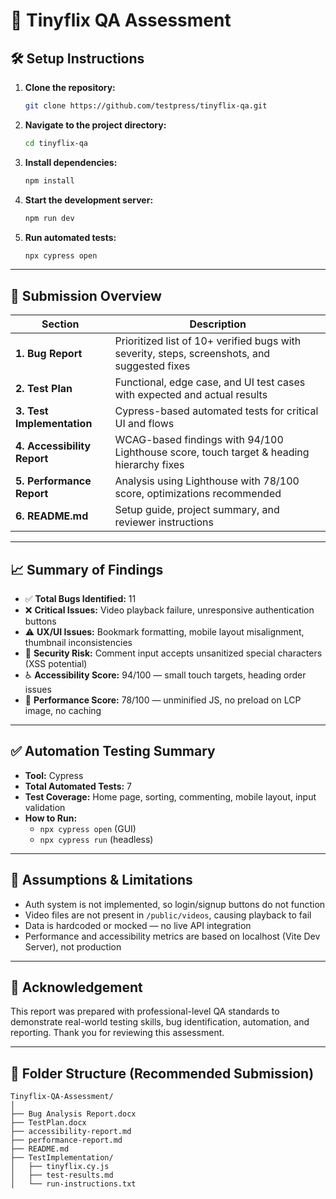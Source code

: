 
# 🎥 Tinyflix QA Assessment

## 🛠 Setup Instructions

1. **Clone the repository:**
   ```bash
   git clone https://github.com/testpress/tinyflix-qa.git
   ```
2. **Navigate to the project directory:**
   ```bash
   cd tinyflix-qa
   ```
3. **Install dependencies:**
   ```bash
   npm install
   ```
4. **Start the development server:**
   ```bash
   npm run dev
   ```
5. **Run automated tests:**
   ```bash
   npx cypress open
   ```

---

## 📑 Submission Overview

| Section | Description |
|---------|-------------|
| **1. Bug Report** | Prioritized list of 10+ verified bugs with severity, steps, screenshots, and suggested fixes |
| **2. Test Plan** | Functional, edge case, and UI test cases with expected and actual results |
| **3. Test Implementation** | Cypress-based automated tests for critical UI and flows |
| **4. Accessibility Report** | WCAG-based findings with 94/100 Lighthouse score, touch target & heading hierarchy fixes |
| **5. Performance Report** | Analysis using Lighthouse with 78/100 score, optimizations recommended |
| **6. README.md** | Setup guide, project summary, and reviewer instructions |

---

## 📈 Summary of Findings

- ✅ **Total Bugs Identified:** 11
- ❌ **Critical Issues:** Video playback failure, unresponsive authentication buttons
- ⚠️ **UX/UI Issues:** Bookmark formatting, mobile layout misalignment, thumbnail inconsistencies
- 🔐 **Security Risk:** Comment input accepts unsanitized special characters (XSS potential)
- ♿ **Accessibility Score:** 94/100 — small touch targets, heading order issues
- 🚀 **Performance Score:** 78/100 — unminified JS, no preload on LCP image, no caching

---

## ✅ Automation Testing Summary

- **Tool:** Cypress
- **Total Automated Tests:** 7
- **Test Coverage:** Home page, sorting, commenting, mobile layout, input validation
- **How to Run:**  
  - `npx cypress open` (GUI)  
  - `npx cypress run` (headless)

---

## 🧩 Assumptions & Limitations

- Auth system is not implemented, so login/signup buttons do not function
- Video files are not present in `/public/videos`, causing playback to fail
- Data is hardcoded or mocked — no live API integration
- Performance and accessibility metrics are based on localhost (Vite Dev Server), not production

---

## 🙏 Acknowledgement

This report was prepared with professional-level QA standards to demonstrate real-world testing skills, bug identification, automation, and reporting. Thank you for reviewing this assessment.

---

## 📂 Folder Structure (Recommended Submission)

```
Tinyflix-QA-Assessment/
│
├── Bug Analysis Report.docx
├── TestPlan.docx
├── accessibility-report.md
├── performance-report.md
├── README.md
├── TestImplementation/
│   ├── tinyflix.cy.js
│   ├── test-results.md
│   └── run-instructions.txt
```
